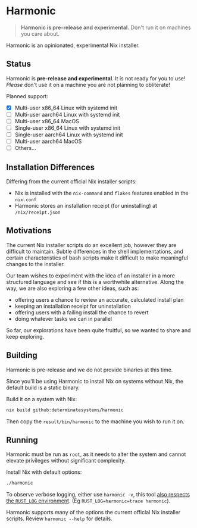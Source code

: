 # Harmonic

> **Harmonic is pre-release and experimental.** Don't run it on machines you care about.

Harmonic is an opinionated, experimental Nix installer.

## Status

Harmonic is **pre-release and experimental**. It is not ready for you to use! *Please* don't use it on a machine you are not planning to obliterate!

Planned support:

* [x] Multi-user x86_64 Linux with systemd init
* [ ] Multi-user aarch64 Linux with systemd init
* [ ] Multi-user x86_64 MacOS
* [ ] Single-user x86_64 Linux with systemd init
* [ ] Single-user aarch64 Linux with systemd init
* [ ] Multi-user aarch64 MacOS
* [ ] Others...

## Installation Differences

Differing from the current official Nix installer scripts:

* Nix is installed with the `nix-command` and `flakes` features enabled in the `nix.conf`
* Harmonic stores an installation receipt (for uninstalling) at `/nix/receipt.json`

## Motivations

The current Nix installer scripts do an excellent job, however they are difficult to maintain. Subtle differences in the shell implementations, and certain characteristics of bash scripts make it difficult to make meaningful changes to the installer.

Our team wishes to experiment with the idea of an installer in a more structured language and see if this is a worthwhile alternative. Along the way, we are also exploring a few other ideas, such as:

* offering users a chance to review an accurate, calculated install plan
* keeping an installation receipt for uninstallation
* offering users with a failing install the chance to revert
* doing whatever tasks we can in parallel

So far, our explorations have been quite fruitful, so we wanted to share and keep exploring.

## Building

Harmonic is pre-release and we do not provide binaries at this time.

Since you'll be using Harmonic to install Nix on systems without Nix, the default build is a static binary.

Build it on a system with Nix:

```bash
nix build github:determinatesystems/harmonic
```

Then copy the `result/bin/harmonic` to the machine you wish to run it on.

## Running

Harmonic must be run as `root`, as it needs to alter the system and cannot elevate privileges without significant complexity.

Install Nix with default options:

```bash
./harmonic
```

To observe verbose logging, either use `harmonic -v`, this tool [also respects the `RUST_LOG` environment](https://docs.rs/tracing-subscriber/latest/tracing_subscriber/filter/struct.EnvFilter.html#directives). (Eg `RUST_LOG=harmonic=trace harmonic`).

Harmonic supports many of the options the current official Nix installer scripts. Review `harmonic --help` for details.